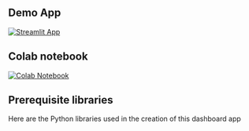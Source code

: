 

## Demo App

[![Streamlit App](https://static.streamlit.io/badges/streamlit_badge_black_white.svg)](https://population-dashboard.streamlit.app/)

## Colab notebook
[![Colab Notebook](https://colab.research.google.com/assets/colab-badge.svg)](https://github.com/dataprofessor/population-dashboard/blob/master/US_Population.ipynb)

## Prerequisite libraries
Here are the Python libraries used in the creation of this dashboard app
